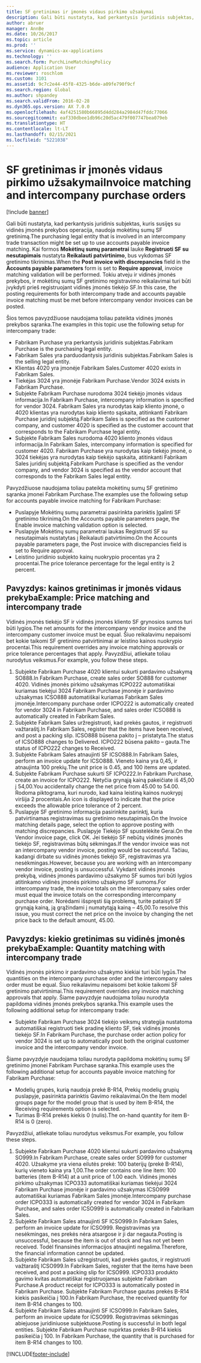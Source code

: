 ```yaml
---
title: SF gretinimas ir įmonės vidaus pirkimo užsakymai
description: Gali būti nustatyta, kad perkantysis juridinis subjektas, kuris susijęs su vidinės įmonės prekybos operacija, naudoja mokėtinų sumų SF gretinimą. Tokiu atveju ir vidinės įmonės prekybos, ir mokėtinų sumų SF gretinimo registravimo reikalavimai turi būti įvykdyti prieš registruojant vidinės įmonės tiekėjo SF.
author: abruer
manager: AnnBe
ms.date: 10/26/2017
ms.topic: article
ms.prod: ''
ms.service: dynamics-ax-applications
ms.technology: ''
ms.search.form: PurchLineMatchingPolicy
audience: Application User
ms.reviewer: roschlom
ms.custom: 3101
ms.assetid: 9c7c2e44-45f8-4325-b6de-a09fe790f9cf
ms.search.region: Global
ms.author: shpandey
ms.search.validFrom: 2016-02-28
ms.dyn365.ops.version: AX 7.0.0
ms.openlocfilehash: 4af4251580b66895d4dd284a2984d47fddc77066
ms.sourcegitcommit: eaf330dbee1db96c20d5ac479f007747bea079eb
ms.translationtype: HT
ms.contentlocale: lt-LT
ms.lasthandoff: 02/15/2021
ms.locfileid: "5221038"
---
```

# <a name="invoice-matching-and-intercompany-purchase-orders"></a><span data-ttu-id="49aa7-104">SF gretinimas ir įmonės vidaus pirkimo užsakymai</span><span class="sxs-lookup"><span data-stu-id="49aa7-104">Invoice matching and intercompany purchase orders</span></span>

[!include [banner](../includes/banner.md)]

<span data-ttu-id="49aa7-105">Gali būti nustatyta, kad perkantysis juridinis subjektas, kuris susijęs su vidinės įmonės prekybos operacija, naudoja mokėtinų sumų SF gretinimą.</span><span class="sxs-lookup"><span data-stu-id="49aa7-105">The purchasing legal entity that is involved in an intercompany trade transaction might be set up to use accounts payable invoice matching.</span></span> <span data-ttu-id="49aa7-106">Kai formos **Mokėtinų sumų parametrai** lauke **Registruoti SF su nesutapimais** nustatyta **Reikalauti patvirtinimo**, bus vykdomas SF gretinimo tikrinimas.</span><span class="sxs-lookup"><span data-stu-id="49aa7-106">When the **Post invoice with discrepancies** field in the **Accounts payable parameters** form is set to **Require approval**, invoice matching validation will be performed.</span></span> <span data-ttu-id="49aa7-107">Tokiu atveju ir vidinės įmonės prekybos, ir mokėtinų sumų SF gretinimo registravimo reikalavimai turi būti įvykdyti prieš registruojant vidinės įmonės tiekėjo SF.</span><span class="sxs-lookup"><span data-stu-id="49aa7-107">In this case, the posting requirements for both intercompany trade and accounts payable invoice matching must be met before intercompany vendor invoices can be posted.</span></span>

<span data-ttu-id="49aa7-108">Šios temos pavyzdžiuose naudojama toliau pateikta vidinės įmonės prekybos sąranka.</span><span class="sxs-lookup"><span data-stu-id="49aa7-108">The examples in this topic use the following setup for intercompany trade:</span></span>
-   <span data-ttu-id="49aa7-109">Fabrikam Purchase yra perkantysis juridinis subjektas.</span><span class="sxs-lookup"><span data-stu-id="49aa7-109">Fabrikam Purchase is the purchasing legal entity.</span></span>
-   <span data-ttu-id="49aa7-110">Fabrikam Sales yra parduodantysis juridinis subjektas.</span><span class="sxs-lookup"><span data-stu-id="49aa7-110">Fabrikam Sales is the selling legal entity.</span></span>
-   <span data-ttu-id="49aa7-111">Klientas 4020 yra įmonėje Fabrikam Sales.</span><span class="sxs-lookup"><span data-stu-id="49aa7-111">Customer 4020 exists in Fabrikam Sales.</span></span>
-   <span data-ttu-id="49aa7-112">Tiekėjas 3024 yra įmonėje Fabrikam Purchase.</span><span class="sxs-lookup"><span data-stu-id="49aa7-112">Vendor 3024 exists in Fabrikam Purchase.</span></span>
-   <span data-ttu-id="49aa7-113">Subjekte Fabrikam Purchase nurodoma 3024 tiekėjo įmonės vidaus informacija.</span><span class="sxs-lookup"><span data-stu-id="49aa7-113">In Fabrikam Purchase, intercompany information is specified for vendor 3024.</span></span> <span data-ttu-id="49aa7-114">Fabrikam Sales yra nurodytas kaip kliento įmonė, o 4020 klientas yra nurodytas kaip kliento sąskaita, atitinkanti Fabrikam Purchase juridinį subjektą.</span><span class="sxs-lookup"><span data-stu-id="49aa7-114">Fabrikam Sales is specified as the customer company, and customer 4020 is specified as the customer account that corresponds to the Fabrikam Purchase legal entity.</span></span>
-   <span data-ttu-id="49aa7-115">Subjekte Fabrikam Sales nurodoma 4020 kliento įmonės vidaus informacija.</span><span class="sxs-lookup"><span data-stu-id="49aa7-115">In Fabrikam Sales, intercompany information is specified for customer 4020.</span></span> <span data-ttu-id="49aa7-116">Fabrikam Purchase yra nurodytas kaip tiekėjo įmonė, o 3024 tiekėjas yra nurodytas kaip tiekėjo sąskaita, atitinkanti Fabrikam Sales juridinį subjektą.</span><span class="sxs-lookup"><span data-stu-id="49aa7-116">Fabrikam Purchase is specified as the vendor company, and vendor 3024 is specified as the vendor account that corresponds to the Fabrikam Sales legal entity.</span></span>

<span data-ttu-id="49aa7-117">Pavyzdžiuose naudojama toliau pateikta mokėtinų sumų SF gretinimo sąranka įmonei Fabrikam Purchase.</span><span class="sxs-lookup"><span data-stu-id="49aa7-117">The examples use the following setup for accounts payable invoice matching for Fabrikam Purchase:</span></span>
-   <span data-ttu-id="49aa7-118">Puslapyje Mokėtinų sumų parametrai pasirinkta parinktis Įgalinti SF gretinimo tikrinimą.</span><span class="sxs-lookup"><span data-stu-id="49aa7-118">On the Accounts payable parameters page, the Enable invoice matching validation option is selected.</span></span>
-   <span data-ttu-id="49aa7-119">Puslapyje Mokėtinų sumų parametrai laukas Registruoti SF su nesutapimais nustatytas į Reikalauti patvirtinimo.</span><span class="sxs-lookup"><span data-stu-id="49aa7-119">On the Accounts payable parameters page, the Post invoice with discrepancies field is set to Require approval.</span></span>
-   <span data-ttu-id="49aa7-120">Leistino juridinio subjekto kainų nuokrypio procentas yra 2 procentai.</span><span class="sxs-lookup"><span data-stu-id="49aa7-120">The price tolerance percentage for the legal entity is 2 percent.</span></span>

## <a name="example-price-matching-and-intercompany-trade"></a><span data-ttu-id="49aa7-121"> Pavyzdys: kainos gretinimas ir įmonės vidaus prekyba</span><span class="sxs-lookup"><span data-stu-id="49aa7-121">Example: Price matching and intercompany trade</span></span>
<span data-ttu-id="49aa7-122">Vidinės įmonės tiekėjo SF ir vidinės įmonės kliento SF grynosios sumos turi būti lygios.</span><span class="sxs-lookup"><span data-stu-id="49aa7-122">The net amounts for the intercompany vendor invoice and the intercompany customer invoice must be equal.</span></span> <span data-ttu-id="49aa7-123">Šiuo reikalavimu nepaisomi bet kokie taikomi SF gretinimo patvirtinimai ar leistino kainos nuokrypio procentai.</span><span class="sxs-lookup"><span data-stu-id="49aa7-123">This requirement overrides any invoice matching approvals or price tolerance percentages that apply.</span></span> <span data-ttu-id="49aa7-124">Pavyzdžiui, atliekate toliau nurodytus veiksmus.</span><span class="sxs-lookup"><span data-stu-id="49aa7-124">For example, you follow these steps.</span></span>
1.  <span data-ttu-id="49aa7-125">Subjekte Fabrikam Purchase 4020 klientui sukurti pardavimo užsakymą SO888.</span><span class="sxs-lookup"><span data-stu-id="49aa7-125">In Fabrikam Purchase, create sales order SO888 for customer 4020.</span></span> <span data-ttu-id="49aa7-126">Vidinės įmonės pirkimo užsakymas ICPO222 automatiškai kuriamas tiekėjui 3024 Fabrikam Purchase įmonėje ir pardavimo užsakymas ICSO888 automatiškai kuriamas Fabrikam Sales įmonėje.</span><span class="sxs-lookup"><span data-stu-id="49aa7-126">Intercompany purchase order ICPO222 is automatically created for vendor 3024 in Fabrikam Purchase, and sales order ICSO888 is automatically created in Fabrikam Sales.</span></span>
2.  <span data-ttu-id="49aa7-127">Subjekte Fabrikam Sales uržregistruoti, kad prekės gautos, ir registruoti važtaraštį.</span><span class="sxs-lookup"><span data-stu-id="49aa7-127">In Fabrikam Sales, register that the items have been received, and post a packing slip.</span></span> <span data-ttu-id="49aa7-128">ICSO888 būsena pakito į – pristatyta.</span><span class="sxs-lookup"><span data-stu-id="49aa7-128">The status of ICSO888 changes to Delivered.</span></span> <span data-ttu-id="49aa7-129">ICPO222 būsena pakito – gauta.</span><span class="sxs-lookup"><span data-stu-id="49aa7-129">The status of ICPO222 changes to Received.</span></span>
3.  <span data-ttu-id="49aa7-130">Subjekte Fabrikam Sales atnaujinti SF ICSO888.</span><span class="sxs-lookup"><span data-stu-id="49aa7-130">In Fabrikam Sales, perform an invoice update for ICSO888.</span></span> <span data-ttu-id="49aa7-131">Vieneto kaina yra 0,45, ir atnaujinta 100 prekių.</span><span class="sxs-lookup"><span data-stu-id="49aa7-131">The unit price is 0.45, and 100 items are updated.</span></span>
4.  <span data-ttu-id="49aa7-132">Subjekte Fabrikam Purchase sukurti SF ICPO222.</span><span class="sxs-lookup"><span data-stu-id="49aa7-132">In Fabrikam Purchase, create an invoice for ICPO222.</span></span> <span data-ttu-id="49aa7-133">Netyčia grynąją kainą pakeičiate iš 45,00 į 54,00.</span><span class="sxs-lookup"><span data-stu-id="49aa7-133">You accidentally change the net price from 45.00 to 54.00.</span></span> <span data-ttu-id="49aa7-134">Rodoma piktograma, kuri nurodo, kad kaina leistiną kainos nuokrypį viršija 2 procentais.</span><span class="sxs-lookup"><span data-stu-id="49aa7-134">An icon is displayed to indicate that the price exceeds the allowable price tolerance of 2 percent.</span></span>
5.  <span data-ttu-id="49aa7-135">Puslapyje SF gretinimo informacija pasirinkite parinktį, kuria patvirtinamas registravimas su gretinimo nesutapimais.</span><span class="sxs-lookup"><span data-stu-id="49aa7-135">On the Invoice matching details page, select the option to approve posting with matching discrepancies.</span></span> <span data-ttu-id="49aa7-136">Puslapyje Tiekėjo SF spustelėkite Gerai.</span><span class="sxs-lookup"><span data-stu-id="49aa7-136">On the Vendor invoice page, click OK.</span></span> <span data-ttu-id="49aa7-137">Jei tiekėjo SF nebūtų vidinės įmonės tiekėjo SF, registravimas būtų sėkmingas.</span><span class="sxs-lookup"><span data-stu-id="49aa7-137">If the vendor invoice was not an intercompany vendor invoice, posting would be successful.</span></span> <span data-ttu-id="49aa7-138">Tačiau, kadangi dirbate su vidinės įmonės tiekėjo SF, registravimas yra nesėkmingas.</span><span class="sxs-lookup"><span data-stu-id="49aa7-138">However, because you are working with an intercompany vendor invoice, posting is unsuccessful.</span></span> <span data-ttu-id="49aa7-139">Vykdant vidinės įmonės prekybą, vidinės įmonės pardavimo užsakymo SF sumos turi būti lygios atitinkamo vidinės įmonės pirkimo užsakymo SF sumoms.</span><span class="sxs-lookup"><span data-stu-id="49aa7-139">For intercompany trade, the invoice totals on the intercompany sales order must equal the invoice totals on the corresponding intercompany purchase order.</span></span> <span data-ttu-id="49aa7-140">Norėdami išspręsti šią problemą, turite pataisyti SF grynąją kainą, ją grąžindami į numatytąją kainą – 45,00.</span><span class="sxs-lookup"><span data-stu-id="49aa7-140">To resolve this issue, you must correct the net price on the invoice by changing the net price back to the default amount, 45.00.</span></span>

## <a name="example-quantity-matching-with-intercompany-trade"></a><span data-ttu-id="49aa7-141"> Pavyzdys: kiekio gretinimas su vidinės įmonės prekyba</span><span class="sxs-lookup"><span data-stu-id="49aa7-141">Example: Quantity matching with intercompany trade</span></span>
<span data-ttu-id="49aa7-142">Vidinės įmonės pirkimo ir pardavimo užsakymo kiekiai turi būti lygūs.</span><span class="sxs-lookup"><span data-stu-id="49aa7-142">The quantities on the intercompany purchase order and the intercompany sales order must be equal.</span></span> <span data-ttu-id="49aa7-143">Šiuo reikalavimu nepaisomi bet kokie taikomi SF gretinimo patvirtinimai.</span><span class="sxs-lookup"><span data-stu-id="49aa7-143">This requirement overrides any invoice matching approvals that apply.</span></span> <span data-ttu-id="49aa7-144">Šiame pavyzdyje naudojama toliau nurodyta papildoma vidinės įmonės prekybos sąranka.</span><span class="sxs-lookup"><span data-stu-id="49aa7-144">This example uses the following additional setup for intercompany trade:</span></span>
-   <span data-ttu-id="49aa7-145">Subjekte Fabrikam Purchase 3024 tiekėjo veiksmų strategija nustatoma automatiškai registruoti tiek pradinę kliento SF, tiek vidinės įmonės tiekėjo SF.</span><span class="sxs-lookup"><span data-stu-id="49aa7-145">In Fabrikam Purchase, the purchase order action policy for vendor 3024 is set up to automatically post both the original customer invoice and the intercompany vendor invoice.</span></span>

<span data-ttu-id="49aa7-146">Šiame pavyzdyje naudojama toliau nurodyta papildoma mokėtinų sumų SF gretinimo įmonei Fabrikam Purchase sąranka.</span><span class="sxs-lookup"><span data-stu-id="49aa7-146">This example uses the following additional setup for accounts payable invoice matching for Fabrikam Purchase:</span></span>
-   <span data-ttu-id="49aa7-147">Modelių grupės, kurią naudoja prekė B-R14, Prekių modelių grupių puslapyje, pasirinkta parinktis Gavimo reikalavimai.</span><span class="sxs-lookup"><span data-stu-id="49aa7-147">On the Item model groups page for the model group that is used by item B-R14, the Receiving requirements option is selected.</span></span>
-   <span data-ttu-id="49aa7-148">Turimas B-R14 prekės kiekis 0 (nulis).</span><span class="sxs-lookup"><span data-stu-id="49aa7-148">The on-hand quantity for item B-R14 is 0 (zero).</span></span>

<span data-ttu-id="49aa7-149">Pavyzdžiui, atliekate toliau nurodytus veiksmus.</span><span class="sxs-lookup"><span data-stu-id="49aa7-149">For example, you follow these steps.</span></span>
1.  <span data-ttu-id="49aa7-150">Subjekte Fabrikam Purchase 4020 klientui sukurti pardavimo užsakymą SO999.</span><span class="sxs-lookup"><span data-stu-id="49aa7-150">In Fabrikam Purchase, create sales order SO999 for customer 4020.</span></span> <span data-ttu-id="49aa7-151">Užsakyme yra viena eilutės prekė: 100 baterijų (prekė B-R14), kurių vieneto kaina yra 1,00.</span><span class="sxs-lookup"><span data-stu-id="49aa7-151">The order contains one line item: 100 batteries (item B-R14) at a unit price of 1.00 each.</span></span> <span data-ttu-id="49aa7-152">Vidinės įmonės pirkimo užsakymas ICPO333 automatiškai kuriamas tiekėjui 3024 Fabrikam Purchase įmonėje ir pardavimo užsakymas ICSO999 automatiškai kuriamas Fabrikam Sales įmonėje.</span><span class="sxs-lookup"><span data-stu-id="49aa7-152">Intercompany purchase order ICPO333 is automatically created for vendor 3024 in Fabrikam Purchase, and sales order ICSO999 is automatically created in Fabrikam Sales.</span></span>
2.  <span data-ttu-id="49aa7-153">Subjekte Fabrikam Sales atnaujinti SF ICSO999.</span><span class="sxs-lookup"><span data-stu-id="49aa7-153">In Fabrikam Sales, perform an invoice update for ICSO999.</span></span> <span data-ttu-id="49aa7-154">Registravimas yra nesėkmingas, nes prekės nėra atsargose ir ji dar negauta.</span><span class="sxs-lookup"><span data-stu-id="49aa7-154">Posting is unsuccessful, because the item is out of stock and has not yet been received.</span></span> <span data-ttu-id="49aa7-155">Todėl finansinės informacijos atnaujinti negalima.</span><span class="sxs-lookup"><span data-stu-id="49aa7-155">Therefore, the financial information cannot be updated.</span></span>
3.  <span data-ttu-id="49aa7-156">Subjekte Fabrikam Sales užregistruoti, kad prekės gautos, ir registruoti važtaraštį ICSO999.</span><span class="sxs-lookup"><span data-stu-id="49aa7-156">In Fabrikam Sales, register that the items have been received, and post a packing slip for ICSO999.</span></span> <span data-ttu-id="49aa7-157">ICPO333 produkto gavimo kvitas automatiškai registruojamas subjekte Fabrikam Purchase.</span><span class="sxs-lookup"><span data-stu-id="49aa7-157">A product receipt for ICPO333 is automatically posted in Fabrikam Purchase.</span></span> <span data-ttu-id="49aa7-158">Subjekte Fabrikam Purchase gautas prekės B-R14 kiekis pasikeičia į 100.</span><span class="sxs-lookup"><span data-stu-id="49aa7-158">In Fabrikam Purchase, the received quantity for item B-R14 changes to 100.</span></span>
4.  <span data-ttu-id="49aa7-159">Subjekte Fabrikam Sales atnaujinti SF ICSO999.</span><span class="sxs-lookup"><span data-stu-id="49aa7-159">In Fabrikam Sales, perform an invoice update for ICSO999.</span></span> <span data-ttu-id="49aa7-160">Registravimas sėkmingas abiejuose juridiniuose subjektuose.</span><span class="sxs-lookup"><span data-stu-id="49aa7-160">Posting is successful in both legal entities.</span></span> <span data-ttu-id="49aa7-161">Subjekte Fabrikam Purchase nupirktas prekės B-R14 kiekis pasikeičia į 100. </span><span class="sxs-lookup"><span data-stu-id="49aa7-161">In Fabrikam Purchase, the quantity that is purchased for item B-R14 changes to 100.</span></span>







[!INCLUDE[footer-include](../../includes/footer-banner.md)]